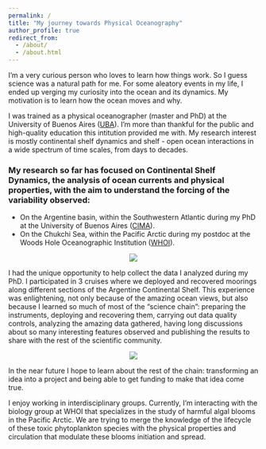 ```yaml
---
permalink: /
title: "My journey towards Physical Oceanography"
author_profile: true
redirect_from: 
  - /about/
  - /about.html
---
```


I’m a very curious person who loves to learn how things work. So I guess science was a natural path for me. For some aleatory events in my life, I ended up verging my curiosity into the ocean and its dynamics. My motivation is to learn how the ocean moves and why.

I was trained as a physical oceanographer (master and PhD) at the University of Buenos Aires ([UBA](https://exactas.uba.ar/)). I’m more than thankful for the public and high-quality education this intitution provided me with. My research interest is mostly continental shelf dynamics and shelf - open ocean interactions in a wide spectrum of time scales, from days to decades.

### My research so far has focused on Continental Shelf Dynamics, the analysis of ocean currents and physical properties, with the aim to understand the forcing of the variability observed:
* On the Argentine basin, within the Southwestern Atlantic during my PhD at the University of Buenos Aires ([CIMA](https://www.cima.fcen.uba.ar/)).
* On the Chukchi Sea, within the Pacific Arctic during my postdoc at the Woods Hole Oceanographic Institution ([WHOI](https://www.whoi.edu/)).

<div align="center">
	<img src="https://loreleylago.github.io/files/CSD2.png">
</div>

I had the unique opportunity to help collect the data I analyzed during my PhD. I participated in 3 cruises where we deployed and recovered moorings along different sections of the Argentine Continental Shelf. This experience was enlightening, not only because of the amazing ocean views, but also because I learned so much of most of the “science chain”: preparing the instruments, deploying and recovering them, carrying out data quality controls, analyzing the amazing data gathered, having long discussions about so many interesting features observed and publishing the results to share with the rest of the scientific community.

<div align="center">
	<img src="https://loreleylago.github.io/files/cruise rainbow 2.jpg">
</div>


In the near future I hope to learn about the rest of the chain: transforming an idea into a project and being able to get funding to make that idea come true.

I enjoy working in interdisciplinary groups. Currently, I’m interacting with the biology group at WHOI that specializes in the study of harmful algal blooms in the Pacific Arctic. We are trying to merge the knowledge of the lifecycle of these toxic phytoplankton species with the physical properties and circulation that modulate these blooms initiation and spread.
